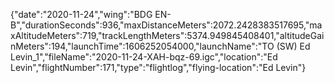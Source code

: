 {"date":"2020-11-24","wing":"BDG EN-B","durationSeconds":936,"maxDistanceMeters":2072.2428383517695,"maxAltitudeMeters":719,"trackLengthMeters":5374.949845408401,"altitudeGainMeters":194,"launchTime":1606252054000,"launchName":"TO (SW) Ed Levin_1","fileName":"2020-11-24-XAH-bqz-69.igc","location":"Ed Levin","flightNumber":171,"type":"flightlog","flying-location":"Ed Levin"}
